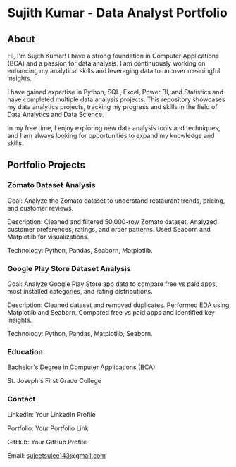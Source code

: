 # Sujith Kumar - Data Analyst Portfolio
## About
Hi, I'm Sujith Kumar! I have a strong foundation in Computer Applications (BCA) and a passion for data analysis. I am continuously working on enhancing my analytical skills and leveraging data to uncover meaningful insights.

I have gained expertise in Python, SQL, Excel, Power BI, and Statistics and have completed multiple data analysis projects.
This repository showcases my data analytics projects, tracking my progress and skills in the field of Data Analytics and Data Science.

In my free time, I enjoy exploring new data analysis tools and techniques, and I am always looking for opportunities to expand my knowledge and skills. 

## Portfolio Projects

### Zomato Dataset Analysis
Goal: Analyze the Zomato dataset to understand restaurant trends, pricing, and customer reviews.

Description:
Cleaned and filtered 50,000-row Zomato dataset.
Analyzed customer preferences, ratings, and order patterns.
Used Seaborn and Matplotlib for visualizations.

Technology: Python, Pandas, Seaborn, Matplotlib.

### Google Play Store Dataset Analysis

Goal: Analyze Google Play Store app data to compare free vs paid apps, most installed categories, and rating distributions.

Description:
Cleaned dataset and removed duplicates.
Performed EDA using Matplotlib and Seaborn.
Compared free vs paid apps and identified key insights.

Technology: Python, Pandas, Matplotlib, Seaborn.

### Education
Bachelor's Degree in Computer Applications (BCA)

St. Joseph's First Grade College

### Contact
LinkedIn: Your LinkedIn Profile

Portfolio: Your Portfolio Link

GitHub: Your GitHub Profile

Email: sujeetsujee143@gmail.com
